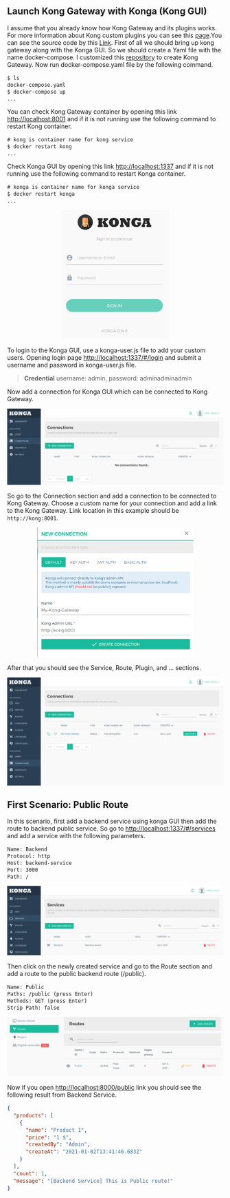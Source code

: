 ## Launch Kong Gateway with Konga (Kong GUI)

I assume that you already know how Kong Gateway and its plugins works. For more information about Kong custom plugins you can see this [page](https://docs.konghq.com/2.2.x/plugin-development/).You can see the source code by this [Link](http://google.com).
First of all we should bring up kong gateway along with the Konga GUI. So we should create a Yaml file with the name docker-compose. I customized this [repository](https://github.com/jorgecarcamob/kong-konga-postgres/blob/master/docker-compose.yml) to create Kong Gateway. Now run docker-compose.yaml file by the following command.

```shell
$ ls
docker-compose.yaml
$ docker-compose up
...
```

You can check Kong Gateway container by opening this link [http://localhost:8001](http://localhost:8001) and if it is not running use the following command to restart Kong container.

```shell
# kong is container name for kong service
$ docker restart kong
...
```

Check Konga GUI by opening this link [http://localhost:1337](http://localhost:1337) and if it is not running use the following command to restart Konga container.

```shell
# konga is container name for konga service
$ docker restart konga
...
```

<p align="center">
  <img src="./images/konga-login.png" style="max-height:300px"/>
</p>

To login to the Konga GUI, use a konga-user.js file to add your custom users. Opening login page [http://localhost:1337/#/login](http://localhost:1337/#/login) and submit a username and password in konga-user.js file.

> **Credential**
> username: admin, password: adminadminadmin

Now add a connection for Konga GUI which can be connected to Kong Gateway.

<p align="center">
  <img src="./images/konga-home.png" style="max-height:300px"/>
</p>

So go to the Connection section and add a connection to be connected to Kong Gateway. Choose a custom name for your connection and add a link to the Kong Gateway. Link location in this example should be `http://kong:8001`.

<p align="center">
  <img src="./images/konga-connection.png" style="max-height:300px"/>
</p>

After that you should see the Service, Route, Plugin, and ... sections.

<p align="center">
  <img src="./images/konga-connection-success.png" style="max-height:300px"/>
</p>

## First Scenario: Public Route

In this scenario, first add a backend service using konga GUI then add the route to backend public service. So go to [http://localhost:1337/#/services](http://localhost:1337/#/services) and add a service with the following parameters.

```
Name: Backend
Protocol: http
Host: backend-service
Port: 3000
Path: /
```

<p align="center">
  <img src="./images/konga-services.png" style="max-height:300px"/>
</p>

Then click on the newly created service and go to the Route section and add a route to the public backend route (/public).

```
Name: Public
Paths: /public (press Enter)
Methods: GET (press Enter)
Strip Path: false
```

<p align="center">
  <img src="./images/konga-routes.png" style="max-height:300px"/>
</p>

Now if you open [http://localhost:8000/public](http://localhost:8000/public) link you should see the following result from Backend Service.

```json
{
  "products": [
    {
      "name": "Product 1",
      "price": "1 $",
      "createdBy": "Admin",
      "createAt": "2021-01-02T13:41:46.683Z"
    }
  ],
  "count": 1,
  "message": "[Backend Service] This is Public route!"
}
```
